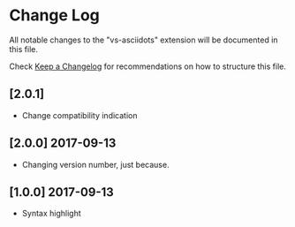 # Change Log
All notable changes to the "vs-asciidots" extension will be documented in this file.

Check [Keep a Changelog](http://keepachangelog.com/) for recommendations on how to structure this file.

## [2.0.1]
- Change compatibility indication

## [2.0.0] 2017-09-13
- Changing version number, just because.

## [1.0.0] 2017-09-13
- Syntax highlight
